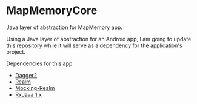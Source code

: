 # MapMemoryCore
Java layer of abstraction for MapMemory app.

Using a Java layer of abstraction for an Android app, I am going to update this repository while it will serve as a dependency for the application's project. 

Dependencies for this app
  * [Dagger2](https://google.github.io/dagger/)
  * [Realm](https://realm.io/docs/java/latest/)
  * [Mocking-Realm](https://github.com/juanmendez/Mocking-Realm/)  
  * [RxJava 1.x](https://github.com/ReactiveX/RxJava)
